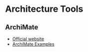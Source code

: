 # Architecture Tools

## ArchiMate

* [Official website](https://www.archimatetool.com/)
* [ArchiMate Examples](https://www.hosiaisluoma.fi/blog/archimate-examples/)

